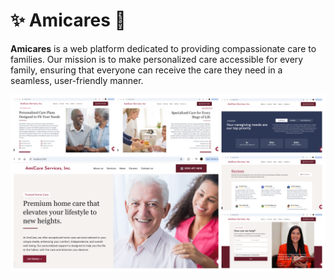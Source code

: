 # ✨ **Amicares** 🌟

**Amicares** is a web platform dedicated to providing compassionate care to families. Our mission is to make personalized care accessible for every family, ensuring that everyone can receive the care they need in a seamless, user-friendly manner.

![Amicares Screenshot](https://github.com/Silent-Child13/amicares/blob/535c1a62f04b2ebfd71179dae2fa4ed1b6a726e9/amicares/public/Screenshots/photo-collage.png.png)
